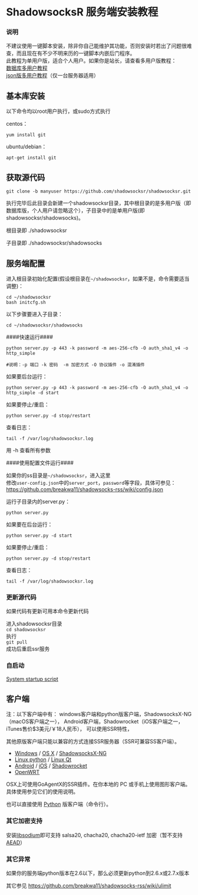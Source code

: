 # ShadowsocksR 服务端安装教程 #
### 说明 ###
不建议使用一键脚本安装，除非你自己能维护其功能，否则安装时若出了问题很难查，而且现在有不少不明来历的一键脚本内嵌后门程序。  
此教程为单用户版，适合个人用户。如果你是站长，请查看多用户版教程：  
[数据库多用户教程](https://github.com/breakwa11/shadowsocks-rss/wiki/Server-Setup(manyuser-with-mysql))  
[json版多用户教程](https://github.com/breakwa11/shadowsocks-rss/wiki/Server-Setup(manyuser-with-mudbjson))（仅一台服务器适用）

基本库安装 
-----
以下命令均以root用户执行，或sudo方式执行

centos：  

    yum install git

ubuntu/debian：  
 
    apt-get install git

获取源代码
-----
`git clone -b manyuser https://github.com/shadowsocksr/shadowsocksr.git`

执行完毕后此目录会新建一个shadowsocksr目录，其中根目录的是多用户版（即数据库版，个人用户请忽略这个），子目录中的是单用户版(即shadowsocksr/shadowsocks)。

根目录即 ./shadowsocksr

子目录即 ./shadowsocksr/shadowsocks

服务端配置
-----
进入根目录初始化配置(假设根目录在`~/shadowsocksr`，如果不是，命令需要适当调整)：
```
cd ~/shadowsocksr
bash initcfg.sh
```

以下步骤要进入子目录：
```
cd ~/shadowsocksr/shadowsocks
```

####快速运行####
```
python server.py -p 443 -k password -m aes-256-cfb -O auth_sha1_v4 -o http_simple

#说明：-p 端口 -k 密码  -m 加密方式 -O 协议插件 -o 混淆插件
```
如果要后台运行：
```
python server.py -p 443 -k password -m aes-256-cfb -O auth_sha1_v4 -o http_simple -d start
```
如果要停止/重启：
```
python server.py -d stop/restart
```
查看日志：
```
tail -f /var/log/shadowsocksr.log
```

用 -h 查看所有参数

####使用配置文件运行####

如果你的ss目录是`~/shadowsocksr`，进入这里  
修改`user-config.json`中的`server_port`，`password`等字段，具体可参见：  
https://github.com/breakwa11/shadowsocks-rss/wiki/config.json


运行子目录内的server.py：
```
python server.py
```

如果要在后台运行：
```
python server.py -d start
```
如果要停止/重启：
```
python server.py -d stop/restart
```
查看日志：
```
tail -f /var/log/shadowsocksr.log
```
### 更新源代码 ###
如果代码有更新可用本命令更新代码

进入shadowsocksr目录  
`cd shadowsocksr`  
执行  
`git pull`  
成功后重启ssr服务

### 自启动 ###
[System startup script](https://github.com/breakwa11/shadowsocks-rss/wiki/System-startup-script)  

客户端
------
注：以下客户端中有：
windows客户端和python版客户端，ShadowsocksX-NG（macOS客户端之一）， 
Android客户端，Shadowrocket（iOS客户端之一，iTunes售价$3美元/￥18人民币）， 
可以使用SSR特性，
 
其他原版客户端只能以兼容的方式连接SSR服务器（SSR可兼容SS客户端）。

* [Windows] / [OS X] / [ShadowsocksX-NG]
* [Linux python] / [Linux Qt]
* [Android] / [iOS] / [Shadowrocket]
* [OpenWRT]

OSX上可使用GoAgentX的SSR插件。在你本地的 PC 或手机上使用图形客户端。具体使用参见它们的使用说明。

也可以直接使用 [Python] 版客户端（命令行）。

### 其它加密支持 ###
安装[libsodium]即可支持 salsa20, chacha20, chacha20-ietf 加密（暂不支持[AEAD]）

### 其它异常 ###
如果你的服务端python版本在2.6以下，那么必须更新python到2.6.x或2.7.x版本

其它参见 https://github.com/breakwa11/shadowsocks-rss/wiki/ulimit


[AEAD]:              https://github.com/onelogin/aead
[Android]:           https://github.com/shadowsocksr/shadowsocksr-android
[Debian sid]:        https://packages.debian.org/unstable/python/shadowsocks
[iOS]:               https://github.com/shadowsocks/shadowsocks-iOS/wiki/Help
[libsodium]:         https://github.com/breakwa11/shadowsocks-rss/wiki/libsodium
[Linux python]:      https://github.com/shadowsocksr/shadowsocksr
[Linux Qt]:          https://github.com/librehat/shadowsocks-qt5
[OpenWRT]:           https://github.com/shadowsocks/openwrt-shadowsocks
[OS X]:              https://github.com/shadowsocks/shadowsocks-iOS/wiki/Shadowsocks-for-OSX-Help
[Python]:            https://github.com/breakwa11/shadowsocks-rss/wiki/Python-client-setup-(Mult-language)
[ShadowsocksX-NG]:   https://github.com/yichengchen/ShadowsocksX-R
[Shadowrocket]:      https://itunes.apple.com/us/app/shadowrocket/id932747118
[Windows]:           https://github.com/shadowsocksr/shadowsocksr-csharp

